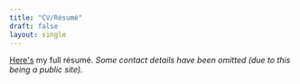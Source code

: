 ```yaml
---
title: "CV/Résumé"
draft: false
layout: single
---
```


[Here's](/pdfs/Chris_CV_2021_For_Online.pdf) my full résumé.
_Some contact details have been omitted (due to this being a public site)._
